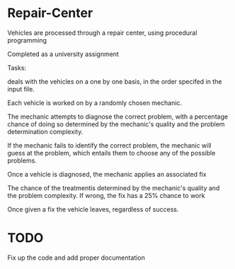 # Repair-Center
Vehicles are processed through a repair center, using procedural programming


Completed as a university assignment 

Tasks:

deals with the vehicles on a one by one basis, in the order specifed in the input file.

Each vehicle is worked on by a randomly chosen mechanic.

The mechanic attempts to diagnose the correct problem, with a percentage chance of doing so determined by the mechanic's quality and the problem determination complexity.

If the mechanic fails to identify the correct problem, the mechanic will guess at the problem, which entails them to choose any of the possible problems.

Once a vehicle is diagnosed, the mechanic applies an associated fix

The chance of the treatmentis determined by the mechanic's quality and the problem complexity. If wrong, the fix has a 25% chance to work

Once given a fix the vehicle leaves, regardless of success.


# TODO
Fix up the code and add proper documentation
